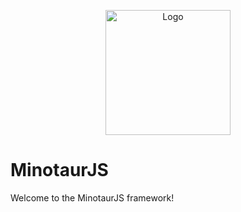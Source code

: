 <p align="center">
  <img src="./src/assets/logo.png" alt="Logo" width="200">
</p>

# MinotaurJS

Welcome to the MinotaurJS framework!
